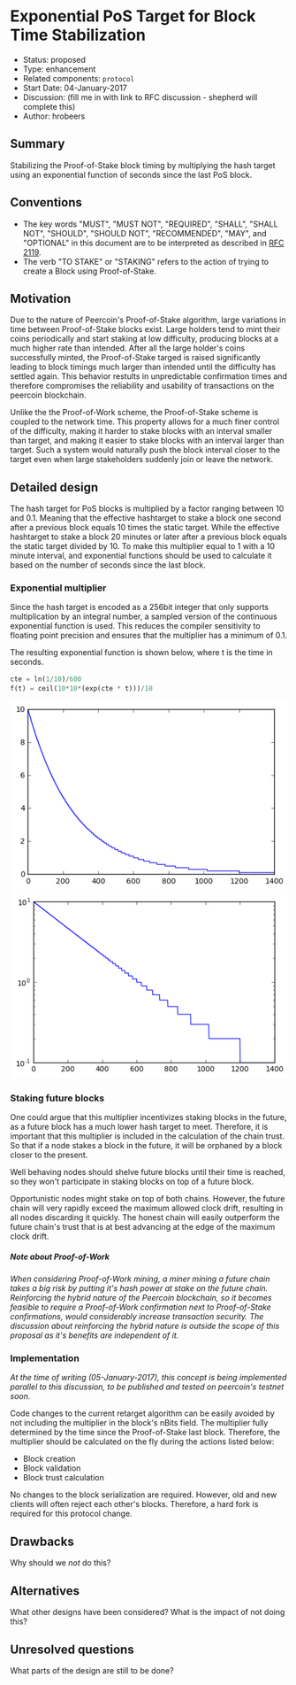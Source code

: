 # Exponential PoS Target for Block Time Stabilization

- Status: proposed
- Type: enhancement
- Related components: `protocol`
- Start Date: 04-January-2017
- Discussion: (fill me in with link to RFC discussion - shepherd will complete this)
- Author: hrobeers

## Summary
Stabilizing the Proof-of-Stake block timing by multiplying the hash target using an exponential function of seconds since the last PoS block.

## Conventions
- The key words "MUST", "MUST NOT", "REQUIRED", "SHALL", "SHALL NOT", "SHOULD", "SHOULD NOT", "RECOMMENDED", "MAY", and "OPTIONAL" in this document are to be interpreted as described in [RFC 2119](http://tools.ietf.org/html/rfc2119).
- The verb "TO STAKE" or "STAKING" refers to the action of trying to create a Block using Proof-of-Stake.

## Motivation
Due to the nature of Peercoin's Proof-of-Stake algorithm, large variations in time between Proof-of-Stake blocks exist.
Large holders tend to mint their coins periodically and start staking at low difficulty, producing blocks at a much higher rate than intended.
After all the large holder's coins successfully minted, the Proof-of-Stake targed is raised significantly leading to block timings much larger than intended until the difficulty has settled again.
This behavior restults in unpredictable confirmation times and therefore compromises the reliability and usability of transactions on the peercoin blockchain.

Unlike the the Proof-of-Work scheme, the Proof-of-Stake scheme is coupled to the network time.
This property allows for a much finer control of the difficulty, making it harder to stake blocks with an interval smaller than target, and making it easier to stake blocks with an interval larger than target.
Such a system would naturally push the block interval closer to the target even when large stakeholders suddenly join or leave the network.

## Detailed design
The hash target for PoS blocks is multiplied by a factor ranging between 10 and 0.1.
Meaning that the effective hashtarget to stake a block one second after a previous block equals 10 times the static target.
While the effective hashtarget to stake a block 20 minutes or later after a previous block equals the static target divided by 10.
To make this multiplier equal to 1 with a 10 minute interval, and exponential functions should be used to calculate it based on the number of seconds since the last block.

### Exponential multiplier
Since the hash target is encoded as a 256bit integer that only supports multiplication by an integral number, a sampled version of the continuous exponential function is used.
This reduces the compiler sensitivity to floating point precision and ensures that the multiplier has a minimum of 0.1.

The resulting exponential function is shown below, where t is the time in seconds.

```python
cte = ln(1/10)/600
f(t) = ceil(10*10*(exp(cte * t)))/10
```

![exponential function plotted with linear axes](exp-lin.png)
![exponential function plotted with logarithmic y-axis](exp-log.png)

### Staking future blocks
One could argue that this multiplier incentivizes staking blocks in the future, as a future block has a much lower hash target to meet.
Therefore, it is important that this multiplier is included in the calculation of the chain trust.
So that if a node stakes a block in the future, it will be orphaned by a block closer to the present.

Well behaving nodes should shelve future blocks until their time is reached, so they won't participate in staking blocks on top of a future block.

Opportunistic nodes might stake on top of both chains.
However, the future chain will very rapidly exceed the maximum allowed clock drift, resulting in all nodes discarding it quickly.
The honest chain will easily outperform the future chain's trust that is at best advancing at the edge of the maximum clock drift.

##### *Note about Proof-of-Work*
*When considering Proof-of-Work mining, a miner mining a future chain takes a big risk by putting it's hash power at stake on the future chain.
Reinforcing the hybrid nature of the Peercoin blockchain, so it becomes feasible to require a Proof-of-Work confirmation next to Proof-of-Stake confirmations, would considerably increase transaction security.
The discussion about reinforcing the hybrid nature is outside the scope of this proposal as it's benefits are independent of it.*

### Implementation
*At the time of writing (05-January-2017), this concept is being implemented parallel to this discussion, to be published and tested on peercoin's testnet soon.*

Code changes to the current retarget algorithm can be easily avoided by not including the multiplier in the block's nBits field.
The multiplier fully determined by the time since the Proof-of-Stake last block.
Therefore, the multiplier should be calculated on the fly during the actions listed below:

* Block creation
* Block validation
* Block trust calculation

No changes to the block serialization are required.
However, old and new clients will often reject each other's blocks.
Therefore, a hard fork is required for this protocol change.

## Drawbacks

Why should we *not* do this?

## Alternatives

What other designs have been considered? What is the impact of not doing this?

## Unresolved questions

What parts of the design are still to be done?
